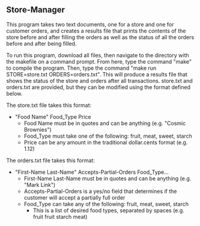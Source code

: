 ## Store-Manager

This program takes two text documents, one for a store and one for customer orders, and creates a results file that prints the contents of the store before and after filling the orders as well as the status of all the orders before and after being filled.

To run this program, download all files, then navigate to the directory with the makefile on a command prompt. From here, type the command "make" to compile the program. Then, type the command "make run STORE=store.txt ORDERS=orders.txt". This will produce a results file that shows the status of the store and orders after all transactions. store.txt and orders.txt are provided, but they can be modified using the format defined below.

The store.txt file takes this format: 
- "Food Name" Food_Type Price
  - Food Name must be in quotes and can be anything (e.g. "Cosmic Brownies")
  - Food_Type must take one of the following: fruit, meat, sweet, starch
  - Price can be any amount in the traditional dollar.cents format (e.g. 1.12)
  
The orders.txt file takes this format:
- "First-Name Last-Name" Accepts-Partial-Orders Food_Type...
  - First-Name Last-Name must be in quotes and can be anything (e.g. "Mark Link")
  - Accepts-Partial-Orders is a yes/no field that determines if the customer will accept a partially full order
  - Food_Type can take any of the following: fruit, meat, sweet, starch
    - This is a list of desired food types, separated by spaces (e.g. fruit fruit starch meat)
